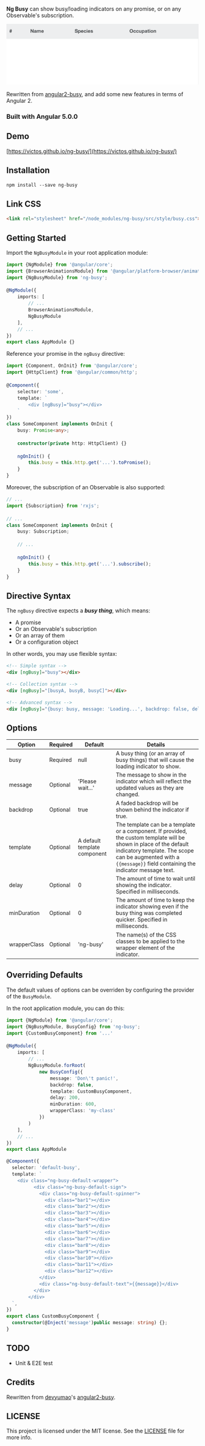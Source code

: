 **Ng Busy** can show busy/loading indicators on any promise, or on any Observable's subscription.

![demo](https://raw.githubusercontent.com/devyumao/devyumao.github.io/master/angular2-busy/img/demo.gif)

Rewritten from [angular2-busy](https://github.com/devyumao/angular2-busy), and add some new features in terms of Angular 2.

### Built with Angular 5.0.0

## Demo

[https://victos.github.io/ng-busy/](https://victos.github.io/ng-busy/)

## Installation

```shell
npm install --save ng-busy
```

## Link CSS

```html
<link rel="stylesheet" href="/node_modules/ng-busy/src/style/busy.css">
```

## Getting Started

Import the `NgBusyModule` in your root application module:

```typescript
import {NgModule} from '@angular/core';
import {BrowserAnimationsModule} from '@angular/platform-browser/animations';
import {NgBusyModule} from 'ng-busy';

@NgModule({
	imports: [
    	// ...
        BrowserAnimationsModule,
        NgBusyModule
    ],
	// ...
})
export class AppModule {}
```


Reference your promise in the `ngBusy` directive:

```typescript
import {Component, OnInit} from '@angular/core';
import {HttpClient} from '@angular/common/http';

@Component({
    selector: 'some',
    template: `
        <div [ngBusy]="busy"></div>
    `
})
class SomeComponent implements OnInit {
    busy: Promise<any>;

    constructor(private http: HttpClient) {}

    ngOnInit() {
        this.busy = this.http.get('...').toPromise();
    }
}
```

Moreover, the subscription of an Observable is also supported:

```typescript
// ...
import {Subscription} from 'rxjs';

// ...
class SomeComponent implements OnInit {
    busy: Subscription;

    // ...

    ngOnInit() {
        this.busy = this.http.get('...').subscribe();
    }
}
```

## Directive Syntax

The `ngBusy` directive expects a ***busy thing***, which means:
- A promise
- Or an Observable's subscription
- Or an array of them
- Or a configuration object

In other words, you may use flexible syntax:

```html
<!-- Simple syntax -->
<div [ngBusy]="busy"></div>
```

```html
<!-- Collection syntax -->
<div [ngBusy]="[busyA, busyB, busyC]"></div>
```

```html
<!-- Advanced syntax -->
<div [ngBusy]="{busy: busy, message: 'Loading...', backdrop: false, delay: 200, minDuration: 600}"></div>
```

## Options

| Option | Required | Default | Details |
| ---- | ---- | ---- | ---- |
| busy | Required | null | A busy thing (or an array of busy things) that will cause the loading indicator to show. |
| message | Optional | 'Please wait...' | The message to show in the indicator which will reflect the updated values as they are changed. |
| backdrop | Optional | true | A faded backdrop will be shown behind the indicator if true. |
| template | Optional | A default template component | The template can be a template or a component. If provided, the custom template will be shown in place of the default indicatory template. The scope can be augmented with a `{{message}}` field containing the indicator message text. |
| delay | Optional | 0 | The amount of time to wait until showing the indicator. Specified in milliseconds.
| minDuration | Optional | 0 | The amount of time to keep the indicator showing even if the busy thing was completed quicker. Specified in milliseconds.|
| wrapperClass | Optional | 'ng-busy' | The name(s) of the CSS classes to be applied to the wrapper element of the indicator. |


## Overriding Defaults

The default values of options can be overriden by configuring the provider of the `BusyModule`.

In the root application module, you can do this:

```typescript
import {NgModule} from '@angular/core';
import {NgBusyModule, BusyConfig} from 'ng-busy';
import {CustomBusyComponent} from '...'

@NgModule({
    imports: [
    	// ...
        NgBusyModule.forRoot(
        	new BusyConfig({
            	message: 'Don\'t panic!',
                backdrop: false,
                template: CustomBusyComponent,
                delay: 200,
                minDuration: 600,
                wrapperClass: 'my-class'
            })
        )
    ],
	// ...
})
export class AppModule
```

```typescript
@Component({
  selector: 'default-busy',
  template: `
    <div class="ng-busy-default-wrapper">
          <div class="ng-busy-default-sign">
            <div class="ng-busy-default-spinner">
              <div class="bar1"></div>
              <div class="bar2"></div>
              <div class="bar3"></div>
              <div class="bar4"></div>
              <div class="bar5"></div>
              <div class="bar6"></div>
              <div class="bar7"></div>
              <div class="bar8"></div>
              <div class="bar9"></div>
              <div class="bar10"></div>
              <div class="bar11"></div>
              <div class="bar12"></div>
            </div>
            <div class="ng-busy-default-text">{{message}}</div>
          </div>
        </div>
  `,
})
export class CustomBusyComponent {
  constructor(@Inject('message')public message: string) {};
}
```


## TODO

- Unit & E2E test

## Credits

Rewritten from [devyumao](https://github.com/devyumao)'s [angular2-busy](https://github.com/devyumao/angular2-busy).

## LICENSE

This project is licensed under the MIT license. See the [LICENSE](https://github.com/victos/ng-busy/blob/master/LICENSE) file for more info.
